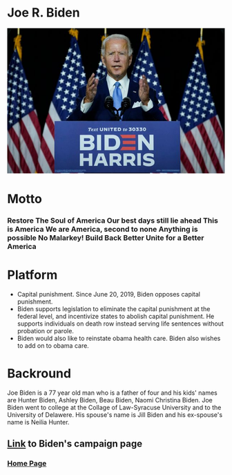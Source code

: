 
# Joe R. Biden
![Biden](/biden.jpeg)

# Motto
### Restore The Soul of America Our best days still lie ahead This is America We are America, second to none Anything is possible No Malarkey! Build Back Better Unite for a Better America
# Platform 
   * Capital punishment. Since June 20, 2019, Biden opposes capital punishment. 
   * Biden supports legislation to eliminate the capital punishment at the federal level, and incentivize states to abolish capital punishment. He supports individuals on death row instead serving life sentences without probation or parole. 
   * Biden would also like to reinstate obama health care. Biden also wishes to add on to obama care. 
# Backround
Joe Biden is a 77 year old man who is a father of four and his kids' names are Hunter Biden, Ashley Biden, Beau Biden, Naomi Christina Biden. Joe Biden went to college at the Collage of Law-Syracuse University and to the University of Delawere. His spouse's name is Jill Biden and his ex-spouse's name is Neilia Hunter.
## [Link](https://joebiden.com/#) to Biden's campaign page
 
### [Home Page](/README.md)
